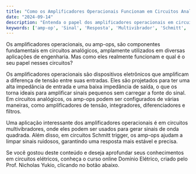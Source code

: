 ```yaml
---
title: "Como os Amplificadores Operacionais Funcionam em Circuitos Analógicos?"
date: "2024-09-14"
description: "Entenda o papel dos amplificadores operacionais em circuitos analógicos e suas aplicações práticas."
keywords: ['amp-op', 'Sinal', 'Resposta', 'Multivibrador', 'Schmitt', 'Operacional']
---
```


Os amplificadores operacionais, ou amp-ops, são componentes fundamentais em circuitos analógicos, amplamente utilizados em diversas aplicações de engenharia. Mas como eles realmente funcionam e qual é o seu papel nesses circuitos?

Os amplificadores operacionais são dispositivos eletrônicos que amplificam a diferença de tensão entre suas entradas. Eles são projetados para ter uma alta impedância de entrada e uma baixa impedância de saída, o que os torna ideais para amplificar sinais pequenos sem carregar a fonte do sinal. Em circuitos analógicos, os amp-ops podem ser configurados de várias maneiras, como amplificadores de tensão, integradores, diferenciadores e filtros.

Uma aplicação interessante dos amplificadores operacionais é em circuitos multivibradores, onde eles podem ser usados para gerar sinais de onda quadrada. Além disso, em circuitos Schmitt trigger, os amp-ops ajudam a limpar sinais ruidosos, garantindo uma resposta mais estável e precisa.

Se você gostou deste conteúdo e deseja aprofundar seus conhecimentos em circuitos elétricos, conheça o curso online Domínio Elétrico, criado pelo Prof. Nicholas Yukio, clicando no botão abaixo.